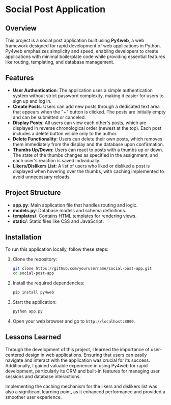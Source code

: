 # Social Post Application

## Overview
This project is a social post application built using **Py4web**, a web framework designed for rapid development of web applications in Python. Py4web emphasizes simplicity and speed, enabling developers to create applications with minimal boilerplate code while providing essential features like routing, templating, and database management.

## Features
- **User Authentication**: The application uses a simple authentication system without strict password complexity, making it easier for users to sign up and log in.
- **Create Posts**: Users can add new posts through a dedicated text area that appears when the "+" button is clicked. The posts are initially empty and can be submitted or canceled.
- **Display Posts**: All users can view each other's posts, which are displayed in reverse chronological order (newest at the top). Each post includes a delete button visible only to the author.
- **Delete Functionality**: Users can delete their own posts, which removes them immediately from the display and the database upon confirmation.
- **Thumbs Up/Down**: Users can react to posts with a thumbs up or down. The state of the thumbs changes as specified in the assignment, and each user's reaction is saved individually.
- **Likers/Dislikers List**: A list of users who liked or disliked a post is displayed when hovering over the thumbs, with caching implemented to avoid unnecessary reloads.

## Project Structure
- **app.py**: Main application file that handles routing and logic.
- **models.py**: Database models and schema definitions.
- **templates/**: Contains HTML templates for rendering views.
- **static/**: Static files like CSS and JavaScript.

## Installation
To run this application locally, follow these steps:

1. Clone the repository:
   ```bash
   git clone https://github.com/yourusername/social-post-app.git
   cd social-post-app

2. Install the required dependencies:
   ```bash
   pip install py4web

3. Start the application:
   ```bash
   python app.py

4. Open your web browser and go to `http://localhost:8000`.

## Lessons Learned
Through the development of this project, I learned the importance of user-centered design in web applications. Ensuring that users can easily navigate and interact with the application was crucial for its success. Additionally, I gained valuable experience in using Py4web for rapid development, particularly its ORM and built-in features for managing user sessions and database interactions.

Implementing the caching mechanism for the likers and dislikers list was also a significant learning point, as it enhanced performance and provided a smoother user experience.
